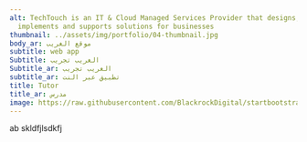 ```yaml
---
alt: TechTouch is an IT & Cloud Managed Services Provider that designs,
  implements and supports solutions for businesses
thumbnail: ../assets/img/portfolio/04-thumbnail.jpg
body_ar: موقع الغريب
subtitle: web app
Subtitle: الغريب تجريب
Subtitle_ar: الغريب تجريب
subtitle_ar: تطبيق عبر النت
title: Tutor
title_ar: مدرس
image: https://raw.githubusercontent.com/BlackrockDigital/startbootstrap-agency/master/src/assets/img/portfolio/01-full.jpg
---
```

ab skldfjlsdkfj